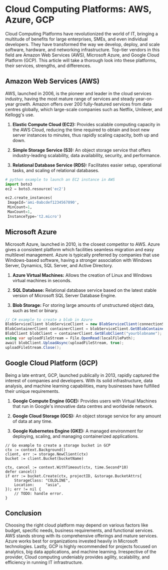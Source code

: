 ---
---
# Cloud Computing Platforms: AWS, Azure, GCP

Cloud Computing Platforms have revolutionized the world of IT, bringing a multitude of benefits for large enterprises, SMEs, and even individual developers. They have transformed the way we develop, deploy, and scale software, hardware, and networking infrastructure. Top-tier vendors in this field are Amazon Web Services (AWS), Microsoft Azure, and Google Cloud Platform (GCP). This article will take a thorough look into these platforms, their services, strengths, and differences.

## Amazon Web Services (AWS)

AWS, launched in 2006, is the pioneer and leader in the cloud services industry, having the most mature range of services and steady year-on-year growth. Amazon offers over 200 fully-featured services from data centres globally, which large-scale companies such as Netflix, Unilever, and Kellogg's use.

1. **Elastic Compute Cloud (EC2):** Provides scalable computing capacity in the AWS Cloud, reducing the time required to obtain and boot new server instances to minutes, thus rapidly scaling capacity, both up and down.

2. **Simple Storage Service (S3):** An object storage service that offers industry-leading scalability, data availability, security, and performance.

3. **Relational Database Service (RDS):** Facilitates easier setup, operational tasks, and scaling of relational databases.

```python
# python example to launch an EC2 instance in AWS
import boto3
ec2 = boto3.resource('ec2')

ec2.create_instances(
 ImageId='ami-0abcdef1234567890',
 MinCount=1,
 MaxCount=1,
 InstanceType='t2.micro')
```

## Microsoft Azure

Microsoft Azure, launched in 2010, is the closest competitor to AWS. Azure gives a consistent platform which facilities seamless migration and easy multilevel management. Azure is typically preferred by companies that use Windows-based software, having a stronger association with Windows Server, Dynamics, SQL Server, and Active Directory.

1. **Azure Virtual Machines:** Allows the creation of Linux and Windows virtual machines in seconds.
   
2. **SQL Database:** Relational database service based on the latest stable version of Microsoft SQL Server Database Engine.

3. **Blob Storage:** For storing large amounts of unstructured object data, such as text or binary.
   
```csharp
// C# example to create a blob in Azure
BlobServiceClient blobServiceClient = new BlobServiceClient(connectionString);
BlobContainerClient containerClient = blobServiceClient.GetBlobContainerClient("yourcontainername");
BlobClient blobClient = containerClient.GetBlobClient("yourblobname");
using var uploadFileStream = File.OpenRead(localFilePath);
await blobClient.UploadAsync(uploadFileStream, true);
uploadFileStream.Close();
```

## Google Cloud Platform (GCP)

Being a late entrant, GCP, launched publically in 2013, rapidly captured the interest of companies and developers. With its solid infrastructure, data analysis, and machine learning capabilities, many businesses have fulfilled their unique requirements.

1. **Google Compute Engine (GCE):** Provides users with Virtual Machines that run in Google's innovative data centres and worldwide network.
  
2. **Google Cloud Storage (GCS):** An object storage service for any amount of data at any time.

3. **Google Kubernetes Engine (GKE):** A managed environment for deploying, scaling, and managing containerized applications.

```golang
// Go example to create a storage bucket in GCP
ctx := context.Background()
client, err := storage.NewClient(ctx)
bucket := client.Bucket(bucketName)

ctx, cancel := context.WithTimeout(ctx, time.Second*10)
defer cancel()
if err := bucket.Create(ctx, projectID, &storage.BucketAttrs{
	StorageClass: "COLDLINE",
	Location:     "asia",
}); err != nil {
	// TODO: handle error.
}
```

## Conclusion

Choosing the right cloud platform may depend on various factors like budget, specific needs, business requirements, and functional services. AWS stands strong with its comprehensive offerings and mature services. Azure works best for organizations invested heavily in Microsoft technologies. Lastly, GCP is highly recommended for projects focused on analytics, big data applications, and machine learning. Irrespective of the provider, Cloud computing undeniably provides agility, scalability, and efficiency in running IT infrastructure.